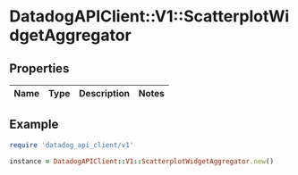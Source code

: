 # DatadogAPIClient::V1::ScatterplotWidgetAggregator

## Properties

| Name | Type | Description | Notes |
| ---- | ---- | ----------- | ----- |

## Example

```ruby
require 'datadog_api_client/v1'

instance = DatadogAPIClient::V1::ScatterplotWidgetAggregator.new()
```
